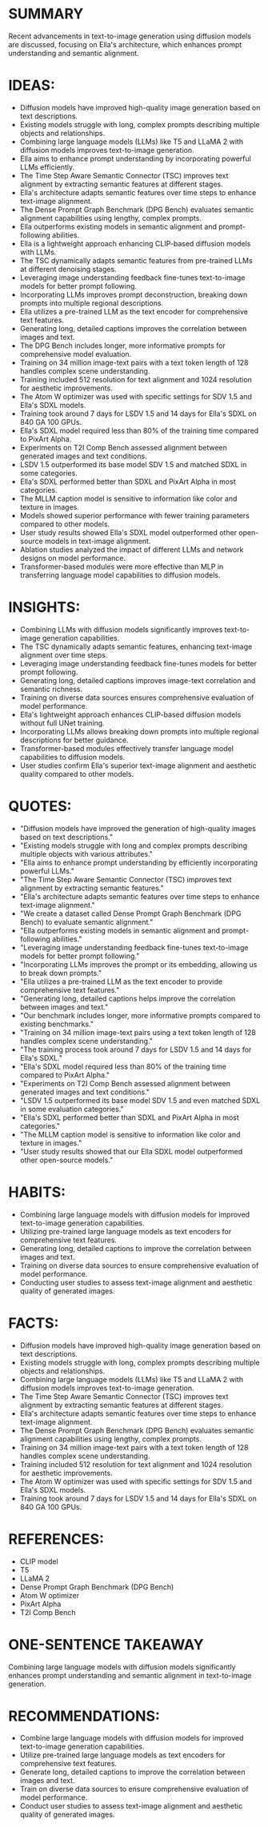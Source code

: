# SUMMARY
Recent advancements in text-to-image generation using diffusion models are discussed, focusing on Ella's architecture, which enhances prompt understanding and semantic alignment.

# IDEAS:
- Diffusion models have improved high-quality image generation based on text descriptions.
- Existing models struggle with long, complex prompts describing multiple objects and relationships.
- Combining large language models (LLMs) like T5 and LLaMA 2 with diffusion models improves text-to-image generation.
- Ella aims to enhance prompt understanding by incorporating powerful LLMs efficiently.
- The Time Step Aware Semantic Connector (TSC) improves text alignment by extracting semantic features at different stages.
- Ella's architecture adapts semantic features over time steps to enhance text-image alignment.
- The Dense Prompt Graph Benchmark (DPG Bench) evaluates semantic alignment capabilities using lengthy, complex prompts.
- Ella outperforms existing models in semantic alignment and prompt-following abilities.
- Ella is a lightweight approach enhancing CLIP-based diffusion models with LLMs.
- The TSC dynamically adapts semantic features from pre-trained LLMs at different denoising stages.
- Leveraging image understanding feedback fine-tunes text-to-image models for better prompt following.
- Incorporating LLMs improves prompt deconstruction, breaking down prompts into multiple regional descriptions.
- Ella utilizes a pre-trained LLM as the text encoder for comprehensive text features.
- Generating long, detailed captions improves the correlation between images and text.
- The DPG Bench includes longer, more informative prompts for comprehensive model evaluation.
- Training on 34 million image-text pairs with a text token length of 128 handles complex scene understanding.
- Training included 512 resolution for text alignment and 1024 resolution for aesthetic improvements.
- The Atom W optimizer was used with specific settings for SDV 1.5 and Ella's SDXL models.
- Training took around 7 days for LSDV 1.5 and 14 days for Ella's SDXL on 840 GA 100 GPUs.
- Ella's SDXL model required less than 80% of the training time compared to PixArt Alpha.
- Experiments on T2I Comp Bench assessed alignment between generated images and text conditions.
- LSDV 1.5 outperformed its base model SDV 1.5 and matched SDXL in some categories.
- Ella's SDXL performed better than SDXL and PixArt Alpha in most categories.
- The MLLM caption model is sensitive to information like color and texture in images.
- Models showed superior performance with fewer training parameters compared to other models.
- User study results showed Ella's SDXL model outperformed other open-source models in text-image alignment.
- Ablation studies analyzed the impact of different LLMs and network designs on model performance.
- Transformer-based modules were more effective than MLP in transferring language model capabilities to diffusion models.

# INSIGHTS:
- Combining LLMs with diffusion models significantly improves text-to-image generation capabilities.
- The TSC dynamically adapts semantic features, enhancing text-image alignment over time steps.
- Leveraging image understanding feedback fine-tunes models for better prompt following.
- Generating long, detailed captions improves image-text correlation and semantic richness.
- Training on diverse data sources ensures comprehensive evaluation of model performance.
- Ella's lightweight approach enhances CLIP-based diffusion models without full UNet training.
- Incorporating LLMs allows breaking down prompts into multiple regional descriptions for better guidance.
- Transformer-based modules effectively transfer language model capabilities to diffusion models.
- User studies confirm Ella's superior text-image alignment and aesthetic quality compared to other models.

# QUOTES:
- "Diffusion models have improved the generation of high-quality images based on text descriptions."
- "Existing models struggle with long and complex prompts describing multiple objects with various attributes."
- "Ella aims to enhance prompt understanding by efficiently incorporating powerful LLMs."
- "The Time Step Aware Semantic Connector (TSC) improves text alignment by extracting semantic features."
- "Ella's architecture adapts semantic features over time steps to enhance text-image alignment."
- "We create a dataset called Dense Prompt Graph Benchmark (DPG Bench) to evaluate semantic alignment."
- "Ella outperforms existing models in semantic alignment and prompt-following abilities."
- "Leveraging image understanding feedback fine-tunes text-to-image models for better prompt following."
- "Incorporating LLMs improves the prompt or its embedding, allowing us to break down prompts."
- "Ella utilizes a pre-trained LLM as the text encoder to provide comprehensive text features."
- "Generating long, detailed captions helps improve the correlation between images and text."
- "Our benchmark includes longer, more informative prompts compared to existing benchmarks."
- "Training on 34 million image-text pairs using a text token length of 128 handles complex scene understanding."
- "The training process took around 7 days for LSDV 1.5 and 14 days for Ella's SDXL."
- "Ella's SDXL model required less than 80% of the training time compared to PixArt Alpha."
- "Experiments on T2I Comp Bench assessed alignment between generated images and text conditions."
- "LSDV 1.5 outperformed its base model SDV 1.5 and even matched SDXL in some evaluation categories."
- "Ella's SDXL performed better than SDXL and PixArt Alpha in most categories."
- "The MLLM caption model is sensitive to information like color and texture in images."
- "User study results showed that our Ella SDXL model outperformed other open-source models."

# HABITS:
- Combining large language models with diffusion models for improved text-to-image generation capabilities.
- Utilizing pre-trained large language models as text encoders for comprehensive text features.
- Generating long, detailed captions to improve the correlation between images and text.
- Training on diverse data sources to ensure comprehensive evaluation of model performance.
- Conducting user studies to assess text-image alignment and aesthetic quality of generated images.

# FACTS:
- Diffusion models have improved high-quality image generation based on text descriptions.
- Existing models struggle with long, complex prompts describing multiple objects and relationships.
- Combining large language models (LLMs) like T5 and LLaMA 2 with diffusion models improves text-to-image generation.
- The Time Step Aware Semantic Connector (TSC) improves text alignment by extracting semantic features at different stages.
- Ella's architecture adapts semantic features over time steps to enhance text-image alignment.
- The Dense Prompt Graph Benchmark (DPG Bench) evaluates semantic alignment capabilities using lengthy, complex prompts.
- Training on 34 million image-text pairs with a text token length of 128 handles complex scene understanding.
- Training included 512 resolution for text alignment and 1024 resolution for aesthetic improvements.
- The Atom W optimizer was used with specific settings for SDV 1.5 and Ella's SDXL models.
- Training took around 7 days for LSDV 1.5 and 14 days for Ella's SDXL on 840 GA 100 GPUs.

# REFERENCES:
- CLIP model
- T5
- LLaMA 2
- Dense Prompt Graph Benchmark (DPG Bench)
- Atom W optimizer
- PixArt Alpha
- T2I Comp Bench

# ONE-SENTENCE TAKEAWAY
Combining large language models with diffusion models significantly enhances prompt understanding and semantic alignment in text-to-image generation.

# RECOMMENDATIONS:
- Combine large language models with diffusion models for improved text-to-image generation capabilities.
- Utilize pre-trained large language models as text encoders for comprehensive text features.
- Generate long, detailed captions to improve the correlation between images and text.
- Train on diverse data sources to ensure comprehensive evaluation of model performance.
- Conduct user studies to assess text-image alignment and aesthetic quality of generated images.